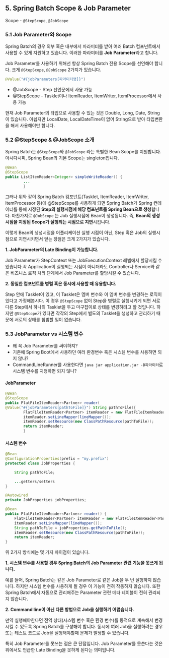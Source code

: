 ## 5. Spring Batch Scope & Job Parameter

Scope - `@StepScope`, `@JobScope`

### 5.1 Job Parameter와 Scope

Spring Batch의 경우 외부 혹은 내부에서 파라미터를 받아 여러 Batch 컴포넌트에서 사용할 수 있게 지원하고 있습니다. 
이러한 파라미터를 **Job Parameter**라고 합니다.

Job Parameter를 사용하기 위해선 항상 Spring Batch 전용 Scope를 선언해야 합니다. 크게 `@StepScope`, `@JobScope` 2가지가 있습니다. 

```java
@Value("#{jobParameters[파라미터명]}")
```

- @JobScope - Step 선언문에서 사용 가능
- @StepScope - Tasklet이나 ItemReader, ItemWriter, ItemProcessor에서 사용 가능

현재 Job Parameter의 타입으로 사용할 수 있는 것은 Double, Long, Date, String이 있습니다. 아쉽지만 LocalDate, LocalDateTime이 없어 String으로 받아 타입변환을 해서 사용해야만 합니다.

### 5.2 @StepScope & @JobScope 소개

Spring Batch는 `@StepScope`와 `@JobScope` 라는 특별한 Bean Scope를 지원합니다.
아시다시피, Spring Bean의 기본 Scope는 singleton입니다.

```java
@Bean
@StepScope
public ListItemReader<Integer> simpleWriteReader() {
        ...
        }
```

그러나 위와 같이 Spring Batch 컴포넌트(Tasklet, ItemReader, ItemWriter, ItemProcessor 등)에 @StepScope를 사용하게 되면 Spring Batch가 Spring 컨테이너를 통해 지정된 **Step의 실행시점에 해당 컴포넌트를 Spring Bean으로 생성**합니다.
마찬가지로 `@JobScope` 는 Job 실행시점에 Bean이 생성됩니다. 즉, **Bean의 생성 시점을 지정된 Scope가 실행되는 시점으로 지연**시킵니다.

이렇게 Bean의 생성시점을 어플리케이션 실행 시점이 아닌, Step 혹은 Job의 실행시점으로 지연시키면서 얻는 장점은 크게 2가지가 있습니다.

**1. JobParameter의 Late Binding이 가능합니다.**

Job Parameter가 StepContext 또는 JobExecutionContext 레벨에서 할당시킬 수 있습니다.꼭 Application이 실행되는 시점이 아니더라도 Controller나 Service와 같은 비즈니스 로직 처리 단계에서 Job Parameter를 할당시킬 수 있습니다.

**2. 동일한 컴포넌트를 병렬 혹은 동시에 사용할 때 유용합니다.**

Step 안에 Tasklet이 있고, 이 Tasklet은 멤버 변수와 이 멤버 변수를 변경하는 로직이 있다고 가정해봅시다.
이 경우 `@StepScope` 없이 Step을 병렬로 실행시키게 되면 서로 다른 Step에서 하나의 Tasklet을 두고 마구잡이로 상태를 변경하려고 할 것입니다.
하지만 `@StepScope`가 있다면 각각의 Step에서 별도의 Tasklet을 생성하고 관리하기 때문에 서로의 상태를 침범할 일이 없습니다. 

### 5.3 JobParameter vs 시스템 변수

- 왜 꼭 Job Parameter를 써야하지?
- 기존에 Spring Boot에서 사용하던 여러 환경변수 혹은 시스템 변수를 사용하면 되지 않나?
- CommandLineRunner를 사용한다면 `java jar application.jar -D파라미터`로 시스템 변수를 지정하면 되지 않나?

#### JobParameter

```java
@Bean
@StepScope
public FlatFileItemReader<Partner> reader(
@Value("#{jobParameters[pathToFile]}") String pathToFile){
        FlatFileItemReader<Partner> itemReader = new FlatFileItemReader<Partner>();
        itemReader.setLineMapper(lineMapper());
        itemReader.setResource(new ClassPathResource(pathToFile));
        return itemReader;
        }
```

#### 시스템 변수

```java
@Bean
@ConfigurationProperties(prefix = "my.prefix")
protected class JobProperties {

    String pathToFile;

    ...getters/setters
}

@Autowired
private JobProperties jobProperties;

@Bean
public FlatFileItemReader<Partner> reader() {
    FlatFileItemReader<Partner> itemReader = new FlatFileItemReader<Partner>();
    itemReader.setLineMapper(lineMapper());
    String pathToFile = jobProperties.getPathToFile();
    itemReader.setResource(new ClassPathResource(pathToFile));
    return itemReader;
}
```

위 2가지 방식에는 몇 가지 차이점이 있습니다.

**1. 시스템 변수를 사용할 경우 Spring Batch의 Job Parameter 관련 기능을 못쓰게 됩니다.**

예를 들어, Spring Batch는 같은 Job Parameter로 같은 Job을 두 번 실행하지 않습니다. 하지만 시스템 변수를 사용하게 될 경우 이 기능이 전혀 작동하지 않습니다.
또한 Spring Batch에서 자동으로 관리해주는 Parameter 관련 메타 테이블이 전혀 관리되지 않습니다.

**2. Command line이 아닌 다른 방법으로 Job을 실행하기 어렵습니다.**

만약 실행해야한다면 전역 상태(시스템 변수 혹은 환경 변수)를 동적으로 계속해서 변경시킬 수 있도록 Spring Batch를 구성해야 합니다.
동시에 여러 Job을 실행하려는 경우 또는 테스트 코드로 Job을 실행해야할때 문제가 발생할 수 있습니다.

특히 Job Parameter를 못쓰는 점은 큰 단점입니다. Job Parameter를 못쓴다는 것은 위에서도 언급한 Late Binding을 못하게 된다는 의미입니다.


